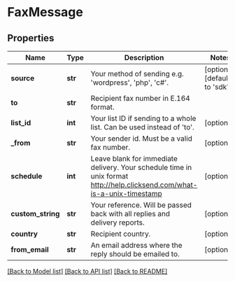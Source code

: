 # FaxMessage

## Properties
Name | Type | Description | Notes
------------ | ------------- | ------------- | -------------
**source** | **str** | Your method of sending e.g. &#39;wordpress&#39;, &#39;php&#39;, &#39;c#&#39;. | [optional] [default to 'sdk']
**to** | **str** | Recipient fax number in E.164 format. | 
**list_id** | **int** | Your list ID if sending to a whole list. Can be used instead of &#39;to&#39;. | [optional] 
**_from** | **str** | Your sender id. Must be a valid fax number. | [optional] 
**schedule** | **int** | Leave blank for immediate delivery. Your schedule time in unix format http://help.clicksend.com/what-is-a-unix-timestamp | [optional] 
**custom_string** | **str** | Your reference. Will be passed back with all replies and delivery reports. | [optional] 
**country** | **str** | Recipient country. | [optional] 
**from_email** | **str** | An email address where the reply should be emailed to. | [optional] 

[[Back to Model list]](../README.md#documentation-for-models) [[Back to API list]](../README.md#documentation-for-api-endpoints) [[Back to README]](../README.md)



